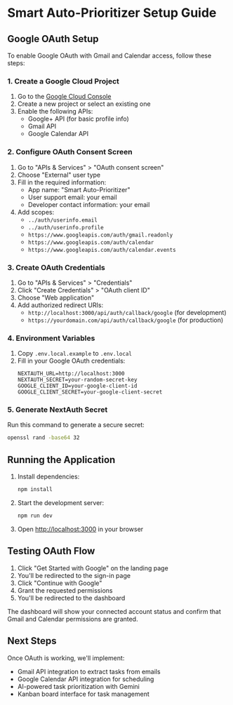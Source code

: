 # Smart Auto-Prioritizer Setup Guide

## Google OAuth Setup

To enable Google OAuth with Gmail and Calendar access, follow these steps:

### 1. Create a Google Cloud Project

1. Go to the [Google Cloud Console](https://console.cloud.google.com/)
2. Create a new project or select an existing one
3. Enable the following APIs:
   - Google+ API (for basic profile info)
   - Gmail API
   - Google Calendar API

### 2. Configure OAuth Consent Screen

1. Go to "APIs & Services" > "OAuth consent screen"
2. Choose "External" user type
3. Fill in the required information:
   - App name: "Smart Auto-Prioritizer"
   - User support email: your email
   - Developer contact information: your email
4. Add scopes:
   - `../auth/userinfo.email`
   - `../auth/userinfo.profile`
   - `https://www.googleapis.com/auth/gmail.readonly`
   - `https://www.googleapis.com/auth/calendar`
   - `https://www.googleapis.com/auth/calendar.events`

### 3. Create OAuth Credentials

1. Go to "APIs & Services" > "Credentials"
2. Click "Create Credentials" > "OAuth client ID"
3. Choose "Web application"
4. Add authorized redirect URIs:
   - `http://localhost:3000/api/auth/callback/google` (for development)
   - `https://yourdomain.com/api/auth/callback/google` (for production)

### 4. Environment Variables

1. Copy `.env.local.example` to `.env.local`
2. Fill in your Google OAuth credentials:
   ```
   NEXTAUTH_URL=http://localhost:3000
   NEXTAUTH_SECRET=your-random-secret-key
   GOOGLE_CLIENT_ID=your-google-client-id
   GOOGLE_CLIENT_SECRET=your-google-client-secret
   ```

### 5. Generate NextAuth Secret

Run this command to generate a secure secret:
```bash
openssl rand -base64 32
```

## Running the Application

1. Install dependencies:
   ```bash
   npm install
   ```

2. Start the development server:
   ```bash
   npm run dev
   ```

3. Open [http://localhost:3000](http://localhost:3000) in your browser

## Testing OAuth Flow

1. Click "Get Started with Google" on the landing page
2. You'll be redirected to the sign-in page
3. Click "Continue with Google"
4. Grant the requested permissions
5. You'll be redirected to the dashboard

The dashboard will show your connected account status and confirm that Gmail and Calendar permissions are granted.

## Next Steps

Once OAuth is working, we'll implement:
- Gmail API integration to extract tasks from emails
- Google Calendar API integration for scheduling
- AI-powered task prioritization with Gemini
- Kanban board interface for task management